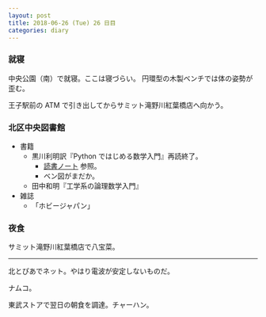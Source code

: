 ```yaml
---
layout: post
title: 2018-06-26 (Tue) 26 日目
categories: diary
---
```


### 就寝

中央公園（南）で就寝。ここは寝づらい。
円環型の木製ベンチでは体の姿勢が歪む。

王子駅前の ATM で引き出してからサミット滝野川紅葉橋店へ向かう。

### 北区中央図書館

* 書籍
  * 黒川利明訳『Python ではじめる数学入門』再読終了。
    * [読書ノート](https://showa-yojyo.github.io/notebook/saha16) 参照。
    * ベン図がまだか。
  * 田中和明『工学系の論理数学入門』
* 雑誌
  * 「ホビージャパン」

### 夜食

サミット滝野川紅葉橋店で八宝菜。

---

北とぴあでネット。やはり電波が安定しないものだ。

ナムコ。

東武ストアで翌日の朝食を調達。チャーハン。
